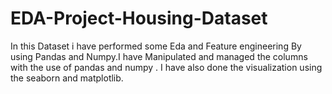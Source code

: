 # EDA-Project-Housing-Dataset
In this Dataset i have performed some Eda and Feature engineering By using Pandas and Numpy.I have Manipulated and managed the columns with the use of pandas and numpy
. I have also done the visualization using the seaborn and matplotlib.
